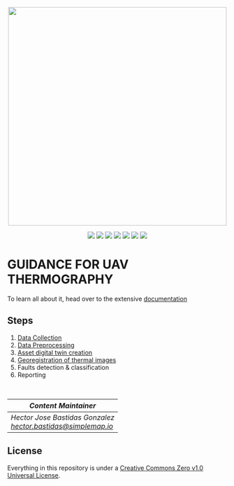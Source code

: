 <p align="center" dir="auto">
  <a href="https://simplemap.io" rel="nofollow"><img src="https://user-images.githubusercontent.com/1696665/222504918-2c16d594-be82-4914-8a19-e8af5dfb4b26.png" width="500" style="max-width: 100%;"></a>
</p>

<p align="center">
  <a href="https://github.com/RentadroneCL/AI-Agro-Platform/tags"><img src="https://img.shields.io/github/v/tag/RentadroneCL/AGuidance-of-UAV-Thermography?colorA=363a4f&style=for-the-badge"></a>
  <a href="https://github.com/RentadroneCL/AI-Agro-Platform/blob/main/LICENSE.md"><img src="https://img.shields.io/github/license/RentadroneCL/Guidance-of-UAV-Thermography?colorA=363a4f&style=for-the-badge"></a>
  <a href="https://github.com/RentadroneCL/Guidance-of-UAV-Thermography/blob/main/CODE_OF_CONDUCT.md"><img src="https://img.shields.io/badge/Contributor%20Covenant-v2.0%20adopted-ff69b4.svg?colorA=363a4f&style=for-the-badge"></a>
  <a href="https://github.com/RentadroneCL/Guidance-of-UAV-Thermography/stargazers"><img src="https://img.shields.io/github/stars/RentadroneCL/Guidance-of-UAV-Thermography?colorA=363a4f&colorB=b7bdf8&style=for-the-badge"></a>
  <a href="https://github.com/RentadroneCL/Guidance-of-UAV-Thermography/issues"><img src="https://img.shields.io/github/issues/RentadroneCL/Guidance-of-UAV-Thermography?colorA=363a4f&colorB=f5a97f&style=for-the-badge"></a>
  <a href="https://github.com/RentadroneCL/Guidance-of-UAV-Thermography/contributors"><img src="https://img.shields.io/github/contributors/RentadroneCL/Guidance-of-UAV-Thermography?colorA=363a4f&colorB=a6da95&style=for-the-badge"></a>
  <a href="https://opencollective.com/simple-map"><img src="https://img.shields.io/opencollective/sponsors/simple-map?colorA=363a4f&logo=open%20collective&style=for-the-badge"></a>
</p>

# GUIDANCE FOR UAV THERMOGRAPHY

To learn all about it, head over to the extensive [documentation](https://rentadronecl.github.io)

## Steps
1. [Data Collection](data_collection.md)
2. [Data Preprocessing](data_preprocessing.md)
3. [Asset digital twin creation](digital_twin.md)
4. [Georegistration of thermal images](georegistration.md)
5. Faults detection & classification
6. Reporting
<br>

|*Content Maintainer*|
|-|
|*Hector Jose Bastidas Gonzalez*<br>*hector.bastidas@simplemap.io*|

## License
Everything in this repository is under a [Creative Commons Zero v1.0 Universal License](https://github.com/RentadroneCL/Guidance-of-UAV-Thermography/blob/main/LICENSE).
